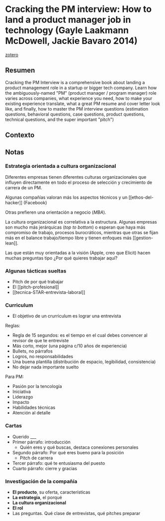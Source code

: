 # Cracking the PM interview: How to land a product manager job in technology (Gayle Laakmann McDowell, Jackie Bavaro 2014)
[zotero](zotero://select/items/@mcdowell&bavaro2014)

## Resumen
Cracking the PM Interview is a comprehensive book about landing a product management role in a startup or bigger tech company. Learn how the ambiguously-named "PM" (product manager / program manager) role varies across companies, what experience you need, how to make your existing experience translate, what a great PM resume and cover letter look like, and finally, how to master the PM interview questions (estimation questions, behavioral questions, case questions, product questions, technical questions, and the super important "pitch")

## Contexto

## Notas
<!--El libro se estructura en-->

<!--Estructura conceptual:-->
 
<!--Argumentos generales:-->
### Estrategia orientada a cultura organizacional

Diferentes empresas tienen diferentes culturas organizacionales que influyen directamente en todo el proceso de selección y crecimiento de carrera de un PM. 

Algunas compañías valoran más los aspectos técnicos y un [[ethos-del-hacker]] (Facebook)

Otras prefieren una orientación a negocio (*MBA*).

La cultura organizacional es correlativa a la estructura. Algunas empresas son mucho más jerárquicas (*top to bottom*) o esperan que haya más compromiso de trabajo, procesos burocráticos, mientras que otras se fijan más en el balance trabajo/tiempo libre y tienen enfoques más [[gestion-lean]].

Las que están muy orientadas a la visión (Apple, creo que Elicit) hacen muchas preguntas tipo ¿Por qué quieres trabajar aquí?

### Algunas tácticas sueltas

- Pitch de por qué trabajar
- El [[pitch-profesional]]
- [[tecnica-STAR-entrevista-laboral]]

### Curriculum

- El objetivo de un crurriculum es lograr una entrevista

Reglas:
- Regla de 15 segundos: es el tiempo en el cual debes convencer al revisor de que te entreviste
- Más corto, mejor (una página c/10 años de experiencia)
- Bullets, no párrafos
- Logros, no responsabilidades
- Una buena plantilla (distribución de espacio, legibilidad, consistencia)
- No dejar nada importante suelto

Para PM:

- Pasión por la tencología
- Iniciativa
- Liderazgo
- Impacto
- Habilidades técnicas
- Atención al detalle

### Cartas

- Querido ___
- Primer párrafo: introducción
    - Quién eres y qué buscas, destaca conexiones personales
- Segundo párrafo: Por qué eres bueno para la posición
    - Pitch de carrera
- Tercer párrafo: qué te entusiasma del puesto
- Cuarto párrafo: cierre y gracias

### Investigación de la compañía

- **El producto**, su oferta, características
- **La estrategia**, el porqué
- **La cultura organizacional**
- **El rol**
- Las preguntas. Qué clase de entrevistas, qué pitches preparar